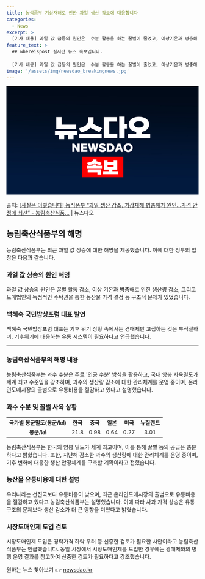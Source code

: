 ```yaml
---
title: 농식품부 기상재해로 인한 과일 생산 감소에 대응합니다
categories:
  - News
excerpt: >
  [기사 내용] 과일 값 급등의 원인은  수분 활동을 하는 꿀벌이 줄었고, 이상기온과 병충해 피해로 생산량이 …
feature_text: >
  ## whereispost 실시간 뉴스 속보입니다.

  [기사 내용] 과일 값 급등의 원인은  수분 활동을 하는 꿀벌이 줄었고, 이상기온과 병충해 피해로 생산량이 …
image: '/assets/img/newsdao_breakingnews.jpg'
---
```


![뉴스다오 속보](/assets/img/newsdao_breakingnews.jpg)

<p>출처: <a href="https://newsdao.kr/3177" rel="dofollow">[사실은 이렇습니다] 농식품부 “과일 생산 감소, 기상재해·병충해가 원인…가격 안정에 최선” - 농림축산식품…</a> | 뉴스다오</p>

<h2 data-ke-size="size26">농림축산식품부의 해명</h2>
<p data-ke-size="size16">농림축산식품부는 최근 과일 값 상승에 대한 해명을 제공했습니다. 이에 대한 정부의 입장은 다음과 같습니다.</p>

<h3><b>과일 값 상승의 원인 해명</b></h3>
<p data-ke-size="size16">과일 값 상승의 원인은 꿀벌 활동 감소, 이상 기온과 병충해로 인한 생산량 감소, 그리고 도매법인의 독점적인 수탁권을 통한 농산물 가격 결정 등 구조적 문제가 있었습니다.</p>

<h3><b>백혜숙 국민밥상포럼 대표 발언</b></h3>
<p data-ke-size="size16">백혜숙 국민밥상포럼 대표는 기후 위기 상황 속에서는 경매제만 고집하는 것은 부적절하며, 기후위기에 대응하는 유통 시스템이 필요하다고 언급했습니다.</p>

<hr data-ke-size="normal">

<h3><b>농림축산식품부의 해명 내용</b></h3>
<p data-ke-size="size16">농림축산식품부는 과수 수분은 주로 '인공 수분' 방식을 활용하고, 국내 양봉 사육밀도가 세계 최고 수준임을 강조하며, 과수의 생산량 감소에 대한 관리체계를 운영 중이며, 온라인도매시장의 출범으로 유통비용을 절감하고 있다고 설명했습니다.</p>

<h3><b>과수 수분 및 꿀벌 사육 상황</b></h3>
<table>
    <tr>
        <td style="text-align: center; height: 17px;"><b>국가별 봉군밀도(봉군/㎢)</b></td>
        <td style="text-align: center; height: 17px;"><b>한국</b></td>
        <td style="text-align: center; height: 17px;"><b>중국</b></td>
        <td style="text-align: center; height: 17px;"><b>일본</b></td>
        <td style="text-align: center; height: 17px;"><b>미국</b></td>
        <td style="text-align: center; height: 17px;"><b>뉴질랜드</b></td>
    </tr>
    <tr>
        <td style="text-align: center; height: 17px;"><b>봉군/㎢</b></td>
        <td style="text-align: center; height: 17px;">21.8</td>
        <td style="text-align: center; height: 17px;">0.98</td>
        <td style="text-align: center; height: 17px;">0.64</td>
        <td style="text-align: center; height: 17px;">0.27</td>
        <td style="text-align: center; height: 17px;">3.01</td>
    </tr>
</table>
<p data-ke-size="size16">농림축산식품부는 한국의 양봉 밀도가 세계 최고이며, 이를 통해 꿀벌 등의 공급은 충분하다고 밝혔습니다. 또한, 지난해 감소한 과수의 생산량에 대한 관리체계를 운영 중이며, 기후 변화에 대응한 생산 안정체계를 구축할 계획이라고 전했습니다.</p>

<h3><b>농산물 유통비용에 대한 설명</b></h3>
<p data-ke-size="size16">우리나라는 선진국보다 유통비용이 낮으며, 최근 온라인도매시장의 출범으로 유통비용을 절감하고 있다고 농림축산식품부는 설명했습니다. 이에 따라 사과 가격 상승은 유통구조의 문제보다 생산 감소가 더 큰 영향을 미쳤다고 밝혔습니다.</p>

<h3><b>시장도매인제 도입 검토</b></h3>
<p data-ke-size="size16">시장도매인제 도입은 경락가격 하락 우려 등 신중한 검토가 필요한 사안이라고 농림축산식품부는 언급했습니다. 동일 시장에서 시장도매인제를 도입한 경우에는 경매제와의 병행 운영 결과를 참고하여 신중한 검토가 필요하다고 강조했습니다.</p>

<p data-ke-size="size16"></p> 

원하는 뉴스 찾아보기 👉 <a href="https://newsdao.kr" rel="dofollow">newsdao.kr</a>


